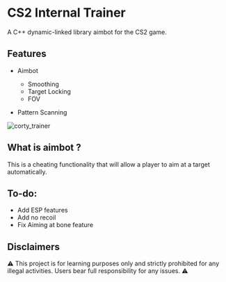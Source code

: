 # CS2 Internal Trainer
A C++ dynamic-linked library aimbot for the CS2 game.

## Features
- Aimbot 
	- Smoothing
	- Target Locking
	- FOV

- Pattern Scanning

![corty_trainer](https://github.com/kalvin-eliazord/CS2_Internal_Trainer/assets/61147281/0ae9538e-c681-4966-a998-1c8cd599e8b6)

## What is aimbot ?
This is a cheating functionality that will allow a player to aim at a target automatically.

## To-do:
- Add ESP features
- Add no recoil
- Fix Aiming at bone feature

## Disclaimers
⚠️ This project is for learning purposes only and strictly prohibited for any illegal activities. Users bear full responsibility for any issues. ⚠️
